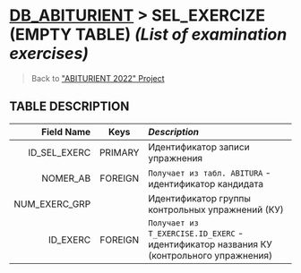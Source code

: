 # [DB_ABITURIENT](../db_abiturient_2022.md) > SEL_EXERCIZE  (**EMPTY TABLE**) *(List of examination exercises)*

> Back to ["ABITURIENT 2022" Project](../../../../README.md)

## **TABLE DESCRIPTION**

| **Field Name** |  Keys   | *Description*                                                                              |
|---------------:|:-------:|:-------------------------------------------------------------------------------------------|
|   ID_SEL_EXERC | PRIMARY | Идентификатор записи упражнения                                                            |
|       NOMER_AB | FOREIGN | `Получает из табл. ABITURA` - идентификатор кандидата                                      |
|  NUM_EXERC_GRP |         | Идентификатор группы контрольных упражнений (КУ)                                           |
|       ID_EXERC | FOREIGN | `Получает из T_EXERCISE.ID_EXERC` - идентификатор названия КУ (контрольного упражнения)    |